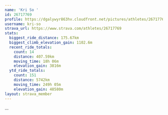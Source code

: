 ```yaml
---
name: 'Kri So '
id: 26717769
profile: https://dgalywyr863hv.cloudfront.net/pictures/athletes/26717769/7761026/14/large.jpg
username: kri-so
strava_url: https://www.strava.com/athletes/26717769
stats:
  biggest_ride_distance: 175.67km
  biggest_climb_elevation_gain: 1102.6m
  recent_ride_totals:
    count: 14
    distance: 407.59km
    moving_time: 18h 06m
    elevation_gain: 3816m
  ytd_ride_totals:
    count: 151
    distance: 5742km
    moving_time: 249h 05m
    elevation_gain: 48580m
layout: strava_member
--- 
```

...
